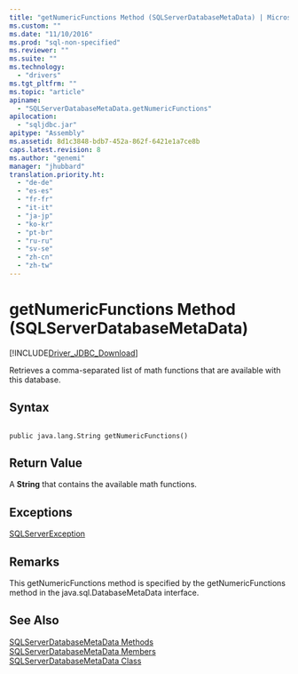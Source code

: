 ```yaml
---
title: "getNumericFunctions Method (SQLServerDatabaseMetaData) | Microsoft Docs"
ms.custom: ""
ms.date: "11/10/2016"
ms.prod: "sql-non-specified"
ms.reviewer: ""
ms.suite: ""
ms.technology: 
  - "drivers"
ms.tgt_pltfrm: ""
ms.topic: "article"
apiname: 
  - "SQLServerDatabaseMetaData.getNumericFunctions"
apilocation: 
  - "sqljdbc.jar"
apitype: "Assembly"
ms.assetid: 8d1c3848-bdb7-452a-862f-6421e1a7ce8b
caps.latest.revision: 8
ms.author: "genemi"
manager: "jhubbard"
translation.priority.ht: 
  - "de-de"
  - "es-es"
  - "fr-fr"
  - "it-it"
  - "ja-jp"
  - "ko-kr"
  - "pt-br"
  - "ru-ru"
  - "sv-se"
  - "zh-cn"
  - "zh-tw"
---
```

# getNumericFunctions Method (SQLServerDatabaseMetaData)
[!INCLUDE[Driver_JDBC_Download](../../../connect/jdbc/includes)]

  Retrieves a comma-separated list of math functions that are available with this database.  
  
## Syntax  
  
```  
  
public java.lang.String getNumericFunctions()  
```  
  
## Return Value  
 A **String** that contains the available math functions.  
  
## Exceptions  
 [SQLServerException](../../../connect/jdbc/reference/sqlserverexception-class.md)  
  
## Remarks  
 This getNumericFunctions method is specified by the getNumericFunctions method in the java.sql.DatabaseMetaData interface.  
  
## See Also  
 [SQLServerDatabaseMetaData Methods](../../../connect/jdbc/reference/sqlserverdatabasemetadata-methods.md)   
 [SQLServerDatabaseMetaData Members](../../../connect/jdbc/reference/sqlserverdatabasemetadata-members.md)   
 [SQLServerDatabaseMetaData Class](../../../connect/jdbc/reference/sqlserverdatabasemetadata-class.md)  
  
  